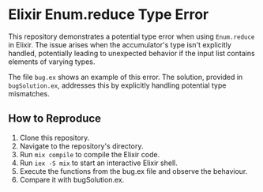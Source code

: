 # Elixir Enum.reduce Type Error

This repository demonstrates a potential type error when using `Enum.reduce` in Elixir. The issue arises when the accumulator's type isn't explicitly handled, potentially leading to unexpected behavior if the input list contains elements of varying types.

The file `bug.ex` shows an example of this error. The solution, provided in `bugSolution.ex`, addresses this by explicitly handling potential type mismatches.

## How to Reproduce

1. Clone this repository.
2. Navigate to the repository's directory.
3. Run `mix compile` to compile the Elixir code.
4. Run `iex -S mix` to start an interactive Elixir shell.
5. Execute the functions from the bug.ex file and observe the behaviour.
6. Compare it with bugSolution.ex.